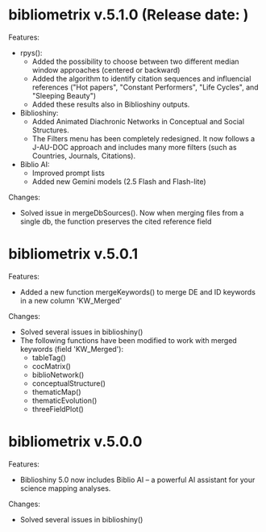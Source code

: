 # bibliometrix v.5.1.0 (Release date: )

Features:
* rpys(): 
    - Added the possibility to choose between two different median window approaches (centered or backward)
    - Added the algorithm to identify citation sequences and influencial references ("Hot papers", "Constant Performers", "Life Cycles", and "Sleeping Beauty")
    - Added these results also in Biblioshiny outputs.
* Biblioshiny:
    - Added Animated Diachronic Networks in Conceptual and Social Structures.
    - The Filters menu has been completely redesigned. It now follows a J-AU-DOC approach and includes many more filters (such as Countries, Journals, Citations).
* Biblio AI: 
    - Improved prompt lists
    - Added new Gemini models (2.5 Flash and Flash-lite)
    
Changes:
* Solved issue in mergeDbSources(). Now when merging files from a single db, the function preserves the cited reference field
    

# bibliometrix v.5.0.1 

Features:
* Added a new function mergeKeywords() to merge DE and ID keywords in a new column 'KW_Merged'

Changes:
* Solved several issues in biblioshiny()
* The following functions have been modified to work with merged keywords (field 'KW_Merged'): 
  - tableTag()
  - cocMatrix()
  - biblioNetwork()
  - conceptualStructure()
  - thematicMap()
  - thematicEvolution()
  - threeFieldPlot()


# bibliometrix v.5.0.0

Features:
* Biblioshiny 5.0 now includes Biblio AI – a powerful AI assistant for your science mapping analyses.

Changes:
* Solved several issues in biblioshiny()
